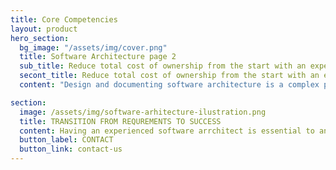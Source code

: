```yaml
---
title: Core Competencies
layout: product
hero_section:
  bg_image: "/assets/img/cover.png"
  title: Software Architecture page 2
  sub_title: Reduce total cost of ownership from the start with an experienced partner.
  secont_title: Reduce total cost of ownership from the start with an experienced partner.
  content: "Design and documenting software architecture is a complex process that is critically important in any project. Long-term success of any implementation depends on getting the architecture correct because it reduces the total cost of ownership over the lifetime of the project by reducing the maintenance and improving overall quality. BGASoft has developed and deployed a large number of successful custom software projects; on doing so we have accumulated a great deal of know-how and best practices."

section:
  image: /assets/img/software-arhitecture-ilustration.png
  title: TRANSITION FROM REQUREMENTS TO SUCCESS
  content: Having an experienced software arrchitect is essential to any project. That's why BGASoft works only with highly experienced software architects who have successfully developed and deployed in a timely manner. We have the experienced architects and best practices to bring to any project and make it successful.
  button_label: CONTACT
  button_link: contact-us
---
```

